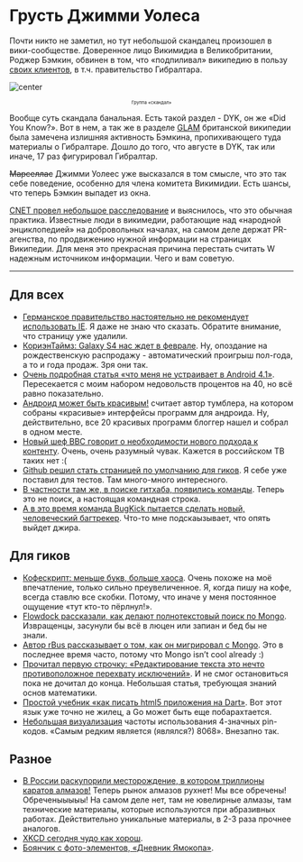 # Грусть Джимми Уолеса

Почти никто не заметил, но тут небольшой скандалец произошел в вики-сообществе. Доверенное лицо Викимидиа в Великобритании, Роджер Бэмкин, обвинен в том, что «подпиливал» википедию в пользу [своих клиентов](http://uk.wikimedia.org/wiki/Register_of_Interests#Roger_Bamkin), в т.ч. правительство Гибралтара.

![center](http://upload.wikimedia.org/wikipedia/commons/thumb/6/6e/SCANDAL_band_at_AFA-X_2010_Singapore.jpg/300px-SCANDAL_band_at_AFA-X_2010_Singapore.jpg)
<p style=font-size:8px align=center>Группа «скандал»</p>

Вообще суть скандала банальная. Есть такой раздел - DYK, он же «Did You Know?». Вот в нем, а так же в разделе [GLAM](http://en.wikipedia.org/wiki/Wikipedia:GLAM) британской википедии была замечена излишняя активность Бэмкина, пропихивающего туда материалы о Гибралтаре. Дошло до того, что августе в DYK, так или иначе, 17 раз фигурировал Гибралтар.

<s>Марселлас</s> Джимми Уолеес уже высказался в том смысле, что это так себе поведение, особенно для члена комитета Викимидии. Есть шансы, что теперь Бэмкин выпадет из окна.

[CNET провел небольшое расследование](http://news.cnet.com/8301-1023_3-57514677-93/corruption-in-wikiland-paid-pr-scandal-erupts-at-wikipedia/) и выяснилось, что это обычная практика. Известные люди в викимедии, работающие над «народной энциклопедией» на добровольных началах, на самом деле держат PR-агенства, по продвижению нужной информации на страницах Википедии. Для меня это прекрасная причина перестать считать W надежным источником информации. Чего и вам советую.

-----

## Для всех
* [Германское правительство настоятельно не рекомендует использовать IE](http://webcache.googleusercontent.com/search?q=cache:www.reuters.com/article/2012/09/18/us-microsoft-browser-idUSBRE88G1CA20120918). Я даже не знаю что сказать. Обратите внимание, что страницу уже удалили.
* [КориэнТаймз: Galaxy S4 нас ждет в феврале](http://www.koreatimes.co.kr/www/news/biz/2012/09/182_120024.html). Ну, опоздание на рождественскую распродажу - автоматический проигрыш пол-года, а то и года продаж. Зря они так.
* [Очень подробная статья «что меня не устраивает в Android 4.1»](http://www.androidpolice.com/2012/09/18/ux-things-i-hate-about-android/). Пересекается с моим набором недовольств процентов на 40, но всё равно показательно.
* [Андроид может быть красивым!](http://androidniceties.tumblr.com/) считает автор тумблера, на котором собраны «красивые» интерфейсы программ для андроида. Ну, действительно, все 20 красивых программ блоггер нашел и собрал в одном месте.
* [Новый шеф BBC говорит о необходимости нового подхода к контенту](http://paidcontent.org/2012/09/18/new-bbc-chief-vows-to-re-invent-content-not-just-re-purpose-it/). Очень, очень разумный чувак. Кажется в российском ТВ таких нет :(
* [Github решил стать страницей по умолчанию для гиков](https://github.com/blog/1267-github-launch-page). Я себе уже поставил для тестов. Там много-много интересного.
* [В частности там же, в поиске гитхаба, появились команды](https://github.com/blog/1264-introducing-the-command-bar). Теперь это не поиск, а настоящая командная строка.
* [А в это время команда BugKick пытается сделать новый, человеческий багтрекер](https://bugkick.com/). Что-то мне подскаызывает, что опять выйдет джира.

## Для гиков
* [Кофескрипт: меньше букв, больше хаоса](http://ceronman.com/2012/09/17/coffeescript-less-typing-bad-readability/). Очень похоже на моё впечатление, только сильно преувеличенное. Я, когда пишу на кофе, всегда ставлю все скобки. Потому, что иначе у меня постоянное ощущение «тут кто-то пёрлнул!».
* [Flowdock рассказали, как делают полнотекстовый поиск по Mongo](http://blog.nodeta.com/2011/03/30/full-text-search-with-mongodb-flowdock-style/). Извращенцы, засунули бы всё в люцен или запиан и бед бы не знали.
* [Автор rBus рассказывает о том, как он мигрировал с Mongo](http://svs.io/post/31724990463/why-i-migrated-away-from-mongodb). Это в последнее время часто, потому что Mongo isn’t cool already :)
* [Прочитал первую строчку: «Редактирование текста это нечто противоположное перехвату исключений»](http://bosker.wordpress.com/2012/05/10/on-editing-text/). И не смог остановиться пока не дочитал до конца. Небольшая статья, требующая знаний основ математики.
* [Простой учебник «как писать html5 приложения на Dart»](http://www.drdobbs.com/open-source/dart-build-html5-apps-fast/240005631). Вот этот язык уже точно не жилец, а Go может быть еще побарахтается.
* [Небольшая визуализация](http://www.datagenetics.com/blog/september32012/index.html) частоты использования 4-значных pin-кодов. «Самым редким является (являлся?) 8068». Внезапно так. 

## Разное
* [В России раскупорили месторождение, в котором триллионы каратов алмазов!](http://www.csmonitor.com/World/Global-News/2012/0917/Russia-reveals-shiny-state-secret-It-s-awash-in-diamonds) Теперь рынок алмазов рухнет! Мы все обречены! Обреченыыыыы! На самом деле нет, там не ювелирные алмазы, там технические материалы, которые используются при абразивных работах. Действительно уникальные материалы, в 2-3 раза прочнее аналогов.
* [XKCD сегодня чудо как хорош](http://xkcd.com/1110/).
* [Боянчик с фото-элементов, «Дневник Ямокопа»](http://photo-element.ru/humor/diary/diary.html).

